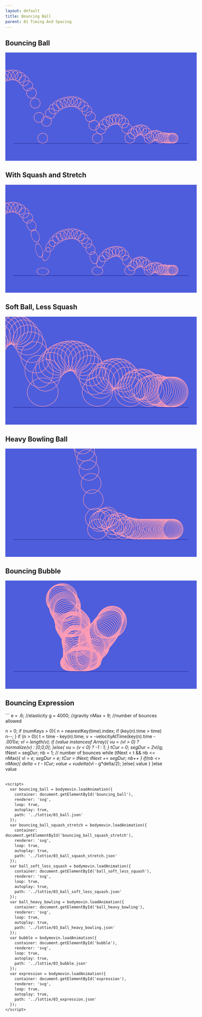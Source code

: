 ```yaml
---
layout: default
title: Bouncing Ball
parent: 01 Timing And Spacing
---
```


## Bouncing Ball
<div id="bouncing_ball" style="max-width:600px;"></div>
<img src="../img/03_ball.jpg" style="max-width:600px;"/>

## With Squash and Stretch
<div id="bouncing_ball_squash_stretch" style="max-width:600px;"></div>
<img src="../img/03_ball_squash_stretch.jpg" style="max-width:600px;"/>

## Soft Ball, Less Squash
<div id="ball_soft_less_squash" style="max-width:600px;"></div>
<img src="../img/03_ball_soft_less_squash.jpg" style="max-width:600px;"/>


## Heavy Bowling Ball
<div id="ball_heavy_bowling" style="max-width:600px;"></div>
<img src="../img/03_ball_heavy_bowling.jpg" style="max-width:600px;"/>

## Bouncing Bubble
<div id="bubble" style="max-width:600px;"></div>
<img src="../img/03_bubble.jpg" style="max-width:600px;"/>

## Bouncing Expression
<div id="expression" style="max-width:600px;"></div>
```
e = .6; //elasticity
g = 4000; //gravity
nMax = 9; //number of bounces allowed

n = 0;
if (numKeys > 0){
  n = nearestKey(time).index;
  if (key(n).time > time) n--;
}
if (n > 0){
  t = time - key(n).time;
  v = -velocityAtTime(key(n).time - .001)*e;
  vl = length(v);
  if (value instanceof Array){
    vu = (vl > 0) ? normalize(v) : [0,0,0];
  }else{
    vu = (v < 0) ? -1 : 1;
  }
  tCur = 0;
  segDur = 2*vl/g;
  tNext = segDur;
  nb = 1; // number of bounces
  while (tNext < t && nb <= nMax){
    vl *= e;
    segDur *= e;
    tCur = tNext;
    tNext += segDur;
    nb++
  }
  if(nb <= nMax){
    delta = t - tCur;
    value +  vu*delta*(vl - g*delta/2);
  }else{
    value
  }
}else
  value
```

<script>
  var bouncing_ball = bodymovin.loadAnimation({
    container: document.getElementById('bouncing_ball'),
    renderer: 'svg',
    loop: true,
    autoplay: true,
    path: '../lottie/03_ball.json'
  });
  var bouncing_ball_squash_stretch = bodymovin.loadAnimation({
    container: document.getElementById('bouncing_ball_squash_stretch'),
    renderer: 'svg',
    loop: true,
    autoplay: true,
    path: '../lottie/03_ball_squash_stretch.json'
  });
  var ball_soft_less_squash = bodymovin.loadAnimation({
    container: document.getElementById('ball_soft_less_squash'),
    renderer: 'svg',
    loop: true,
    autoplay: true,
    path: '../lottie/03_ball_soft_less_squash.json'
  });
  var ball_heavy_bowling = bodymovin.loadAnimation({
    container: document.getElementById('ball_heavy_bowling'),
    renderer: 'svg',
    loop: true,
    autoplay: true,
    path: '../lottie/03_ball_heavy_bowling.json'
  });
  var bubble = bodymovin.loadAnimation({
    container: document.getElementById('bubble'),
    renderer: 'svg',
    loop: true,
    autoplay: true,
    path: '../lottie/03_bubble.json'
  });
  var expression = bodymovin.loadAnimation({
    container: document.getElementById('expression'),
    renderer: 'svg',
    loop: true,
    autoplay: true,
    path: '../lottie/03_expression.json'
  });
</script>
